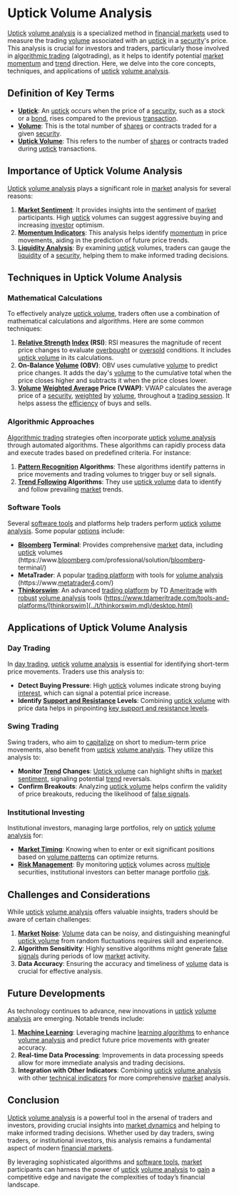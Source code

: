 # Uptick Volume Analysis

[Uptick](../u/uptick.md) [volume analysis](../v/volume_analysis.md) is a specialized method in [financial markets](../f/financial_market.md) used to measure the trading [volume](../v/volume.md) associated with an [uptick](../u/uptick.md) in a [security](../s/security.md)'s price. This analysis is crucial for investors and traders, particularly those involved in [algorithmic trading](../a/algorithmic_trading.md) (algotrading), as it helps to identify potential [market](../m/market.md) [momentum](../m/momentum.md) and [trend](../t/trend.md) direction. Here, we delve into the core concepts, techniques, and applications of [uptick](../u/uptick.md) [volume analysis](../v/volume_analysis.md).

## Definition of Key Terms

- **[Uptick](../u/uptick.md)**: An [uptick](../u/uptick.md) occurs when the price of a [security](../s/security.md), such as a stock or a [bond](../b/bond.md), rises compared to the previous [transaction](../t/transaction.md).
- **[Volume](../v/volume.md)**: This is the total number of [shares](../s/shares.md) or contracts traded for a given [security](../s/security.md).
- **[Uptick Volume](../u/uptick_volume.md)**: This refers to the number of [shares](../s/shares.md) or contracts traded during [uptick](../u/uptick.md) transactions.

## Importance of Uptick Volume Analysis

[Uptick](../u/uptick.md) [volume analysis](../v/volume_analysis.md) plays a significant role in [market](../m/market.md) analysis for several reasons:

1. **[Market Sentiment](../m/market_sentiment.md)**: It provides insights into the sentiment of [market](../m/market.md) participants. High [uptick](../u/uptick.md) volumes can suggest aggressive buying and increasing [investor](../i/investor.md) optimism.
2. **[Momentum Indicators](../m/momentum_indicators.md)**: This analysis helps identify [momentum](../m/momentum.md) in price movements, aiding in the prediction of future price trends.
3. **[Liquidity Analysis](../l/liquidity_analysis.md)**: By examining [uptick](../u/uptick.md) volumes, traders can gauge the [liquidity](../l/liquidity.md) of a [security](../s/security.md), helping them to make informed trading decisions.

## Techniques in Uptick Volume Analysis

### Mathematical Calculations

To effectively analyze [uptick volume](../u/uptick_volume.md), traders often use a combination of mathematical calculations and algorithms. Here are some common techniques:

1. **[Relative Strength](../r/relative_strength.md) [Index](../i/index_instrument.md) (RSI)**: RSI measures the magnitude of recent price changes to evaluate [overbought](../o/overbought.md) or [oversold](../o/oversold.md) conditions. It includes [uptick volume](../u/uptick_volume.md) in its calculations.
2. **On-Balance [Volume](../v/volume.md) (OBV)**: OBV uses cumulative [volume](../v/volume.md) to predict price changes. It adds the day's [volume](../v/volume.md) to the cumulative total when the price closes higher and subtracts it when the price closes lower.
3. **[Volume](../v/volume.md) [Weighted Average](../w/weighted_average.md) Price (VWAP)**: VWAP calculates the average price of a [security](../s/security.md), [weighted](../w/weighted.md) by [volume](../v/volume.md), throughout a [trading session](../t/trading_session.md). It helps assess the [efficiency](../e/efficiency.md) of buys and sells.

### Algorithmic Approaches

[Algorithmic trading](../a/algorithmic_trading.md) strategies often incorporate [uptick](../u/uptick.md) [volume analysis](../v/volume_analysis.md) through automated algorithms. These algorithms can rapidly process data and execute trades based on predefined criteria. For instance:

1. **[Pattern Recognition](../p/pattern_recognition.md) Algorithms**: These algorithms identify patterns in price movements and trading volumes to trigger buy or sell signals.
2. **[Trend Following](../t/trend_following.md) Algorithms**: They use [uptick volume](../u/uptick_volume.md) data to identify and follow prevailing [market](../m/market.md) trends.

### Software Tools

Several [software tools](../s/software_tools_for_trading.md) and platforms help traders perform [uptick](../u/uptick.md) [volume analysis](../v/volume_analysis.md). Some popular [options](../o/options.md) include:

- **[Bloomberg](../b/bloomberg.md) Terminal**: Provides comprehensive [market](../m/market.md) data, including [uptick](../u/uptick.md) volumes (https://www.[bloomberg](../b/bloomberg.md).com/professional/solution/[bloomberg](../b/bloomberg.md)-terminal/)
- **MetaTrader**: A popular [trading platform](../t/trading_platform.md) with tools for [volume analysis](../v/volume_analysis.md) (https://www.[metatrader4](../m/metatrader4.md).com/)
- **[Thinkorswim](../t/thinkorswim.md)**: An advanced [trading platform](../t/trading_platform.md) by TD [Ameritrade](../a/ameritrade.md) with [robust](../r/robust.md) [volume analysis](../v/volume_analysis.md) tools (https://www.tdameritrade.com/tools-and-platforms/[thinkorswim](../t/thinkorswim.md)/desktop.html)

## Applications of Uptick Volume Analysis

### Day Trading

In [day trading](../d/day_trading.md), [uptick](../u/uptick.md) [volume analysis](../v/volume_analysis.md) is essential for identifying short-term price movements. Traders use this analysis to:

- **Detect Buying Pressure**: High [uptick](../u/uptick.md) volumes indicate strong buying [interest](../i/interest.md), which can signal a potential price increase.
- **Identify [Support and Resistance](../s/support_and_resistance.md) Levels**: Combining [uptick volume](../u/uptick_volume.md) with price data helps in pinpointing [key support and resistance levels](../k/key_support_and_resistance_levels.md).

### Swing Trading

Swing traders, who aim to [capitalize](../c/capitalize.md) on short to medium-term price movements, also benefit from [uptick](../u/uptick.md) [volume analysis](../v/volume_analysis.md). They utilize this analysis to:

- **Monitor [Trend](../t/trend.md) Changes**: [Uptick volume](../u/uptick_volume.md) can highlight shifts in [market sentiment](../m/market_sentiment.md), signaling potential [trend](../t/trend.md) reversals.
- **Confirm Breakouts**: Analyzing [uptick volume](../u/uptick_volume.md) helps confirm the validity of price breakouts, reducing the likelihood of [false signals](../f/false_signals_in_trading.md).

### Institutional Investing

Institutional investors, managing large portfolios, rely on [uptick](../u/uptick.md) [volume analysis](../v/volume_analysis.md) for:

- **[Market Timing](../m/market_timing.md)**: Knowing when to enter or exit significant positions based on [volume patterns](../v/volume_patterns.md) can optimize returns.
- **[Risk Management](../r/risk_management.md)**: By monitoring [uptick](../u/uptick.md) volumes across [multiple](../m/multiple.md) securities, institutional investors can better manage portfolio [risk](../r/risk.md).

## Challenges and Considerations

While [uptick](../u/uptick.md) [volume analysis](../v/volume_analysis.md) offers valuable insights, traders should be aware of certain challenges:

1. **[Market](../m/market.md) [Noise](../n/noise.md)**: [Volume](../v/volume.md) data can be noisy, and distinguishing meaningful [uptick volume](../u/uptick_volume.md) from random fluctuations requires skill and experience.
2. **Algorithm Sensitivity**: Highly sensitive algorithms might generate [false signals](../f/false_signals_in_trading.md) during periods of low [market](../m/market.md) activity.
3. **Data Accuracy**: Ensuring the accuracy and timeliness of [volume](../v/volume.md) data is crucial for effective analysis.

## Future Developments

As technology continues to advance, new innovations in [uptick](../u/uptick.md) [volume analysis](../v/volume_analysis.md) are emerging. Notable trends include:

1. **[Machine Learning](../m/machine_learning.md)**: Leveraging machine [learning algorithms](../l/learning_algorithms_in_trading.md) to enhance [volume analysis](../v/volume_analysis.md) and predict future price movements with greater accuracy.
2. **Real-time Data Processing**: Improvements in data processing speeds allow for more immediate analysis and trading decisions.
3. **Integration with Other Indicators**: Combining [uptick](../u/uptick.md) [volume analysis](../v/volume_analysis.md) with other [technical indicators](../t/technical_indicators.md) for more comprehensive [market](../m/market.md) analysis.

## Conclusion

[Uptick](../u/uptick.md) [volume analysis](../v/volume_analysis.md) is a powerful tool in the arsenal of traders and investors, providing crucial insights into [market dynamics](../m/market_dynamics.md) and helping to make informed trading decisions. Whether used by day traders, swing traders, or institutional investors, this analysis remains a fundamental aspect of modern [financial markets](../f/financial_market.md).

By leveraging sophisticated algorithms and [software tools](../s/software_tools_for_trading.md), [market](../m/market.md) participants can harness the power of [uptick](../u/uptick.md) [volume analysis](../v/volume_analysis.md) to [gain](../g/gain.md) a competitive edge and navigate the complexities of today’s financial landscape.